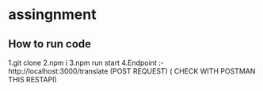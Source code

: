 # assingnment


## How to run code
1.git clone
2.npm i
3.npm run start
4.Endpoint :- http://localhost:3000/translate (POST REQUEST) ( CHECK WITH POSTMAN THIS RESTAPI)
